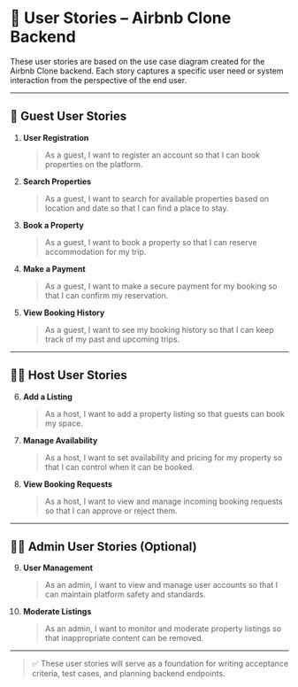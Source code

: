 # 📝 User Stories – Airbnb Clone Backend

These user stories are based on the use case diagram created for the Airbnb Clone backend. Each story captures a specific user need or system interaction from the perspective of the end user.

---

## 👤 Guest User Stories

1. **User Registration**
   > As a guest, I want to register an account so that I can book properties on the platform.

2. **Search Properties**
   > As a guest, I want to search for available properties based on location and date so that I can find a place to stay.

3. **Book a Property**
   > As a guest, I want to book a property so that I can reserve accommodation for my trip.

4. **Make a Payment**
   > As a guest, I want to make a secure payment for my booking so that I can confirm my reservation.

5. **View Booking History**
   > As a guest, I want to see my booking history so that I can keep track of my past and upcoming trips.

---

## 🧑‍💼 Host User Stories

6. **Add a Listing**
   > As a host, I want to add a property listing so that guests can book my space.

7. **Manage Availability**
   > As a host, I want to set availability and pricing for my property so that I can control when it can be booked.

8. **View Booking Requests**
   > As a host, I want to view and manage incoming booking requests so that I can approve or reject them.

---

## 👨‍💻 Admin User Stories (Optional)

9. **User Management**
   > As an admin, I want to view and manage user accounts so that I can maintain platform safety and standards.

10. **Moderate Listings**
    > As an admin, I want to monitor and moderate property listings so that inappropriate content can be removed.

---

> ✅ These user stories will serve as a foundation for writing acceptance criteria, test cases, and planning backend endpoints.
